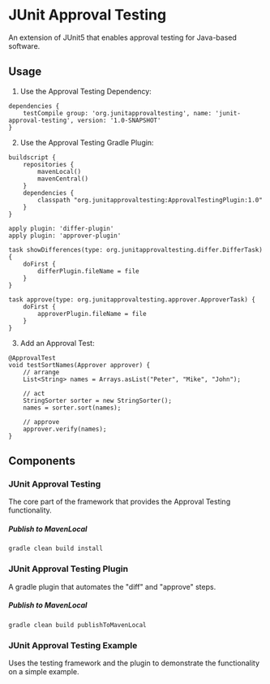 # JUnit Approval Testing

An extension of JUnit5 that enables approval testing for Java-based software.

## Usage

1. Use the Approval Testing Dependency:

```
dependencies {
    testCompile group: 'org.junitapprovaltesting', name: 'junit-approval-testing', version: '1.0-SNAPSHOT'
}
```

2. Use the Approval Testing Gradle Plugin:

```
buildscript {
    repositories {
        mavenLocal()
        mavenCentral()
    }
    dependencies {
        classpath "org.junitapprovaltesting:ApprovalTestingPlugin:1.0"
    }
}

apply plugin: 'differ-plugin'
apply plugin: 'approver-plugin'

task showDifferences(type: org.junitapprovaltesting.differ.DifferTask) {
    doFirst {
        differPlugin.fileName = file
    }
}

task approve(type: org.junitapprovaltesting.approver.ApproverTask) {
    doFirst {
        approverPlugin.fileName = file
    }
}
```

3. Add an Approval Test:

```
@ApprovalTest
void testSortNames(Approver approver) {
	// arrange
	List<String> names = Arrays.asList("Peter", "Mike", "John");

	// act
	StringSorter sorter = new StringSorter();
	names = sorter.sort(names);

	// approve
	approver.verify(names);
}
```

## Components

### JUnit Approval Testing

The core part of the framework that provides the Approval Testing functionality. 

##### Publish to MavenLocal

`gradle clean build install`


### JUnit Approval Testing Plugin

A gradle plugin that automates the "diff" and "approve" steps.

##### Publish to MavenLocal

`gradle clean build publishToMavenLocal`


### JUnit Approval Testing Example

Uses the testing framework and the plugin to demonstrate the functionality on a simple example.
